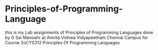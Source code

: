# Principles-of-Programming-Language
this is my Lab assignments of Principles of Programming Languages done by G Sai Manoahr at Amrita Vishwa Vidyapeetham Chennai Campus for Course 2oCYS312 Principles Of Programming Languages
